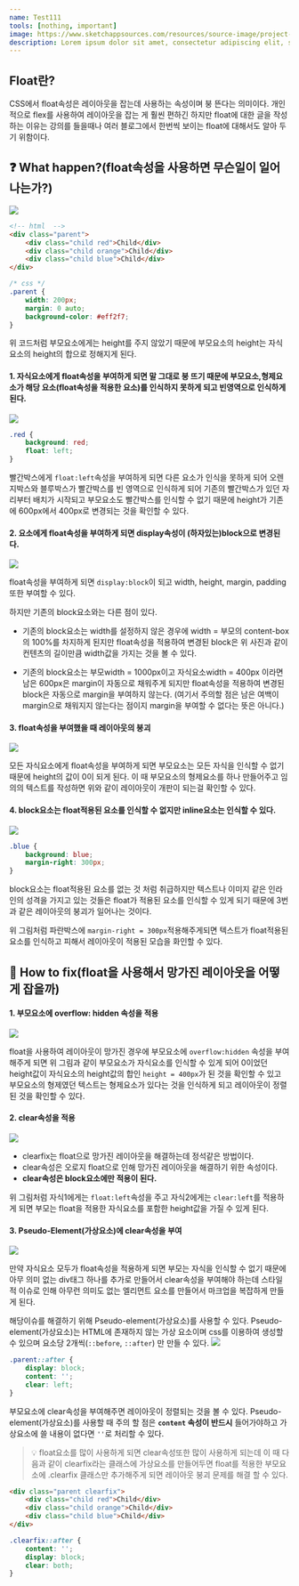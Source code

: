 ```yaml
---
name: Test111
tools: [nothing, important]
image: https://www.sketchappsources.com/resources/source-image/project-neon-groove-music-ui.png
description: Lorem ipsum dolor sit amet, consectetur adipiscing elit, sed do eiusmod tempor incididunt ut labore et dolore magna aliqua.
---
```


## Float란?

CSS에서 float속성은 레이아웃을 잡는데 사용하는 속성이며 붕 뜬다는 의미이다.
개인적으로 flex를 사용하여 레이아웃을 잡는 게 훨씬 편하긴 하지만 float에 대한 글을 작성하는 이유는 강의를 들을때나 여러 블로그에서 한번씩 보이는 float에 대해서도 알아 두기 위함이다.

## ❓ What happen?(float속성을 사용하면 무슨일이 일어나는가?)

![](https://images.velog.io/images/blackdavil01/post/d44b90db-2a5e-4337-8b7b-95d3abf07533/%EC%8A%A4%ED%81%AC%EB%A6%B0%EC%83%B7,%202022-01-11%2012-58-07.png)

```html
<!-- html  -->
<div class="parent">
	<div class="child red">Child</div>
	<div class="child orange">Child</div>
	<div class="child blue">Child</div>
</div>
```

```css
/* css */
.parent {
	width: 200px;
	margin: 0 auto;
	background-color: #eff2f7;
}
```

위 코드처럼 부모요소에게는 height를 주지 않았기 때문에 부모요소의 height는 자식요소의 height의 합으로 정해지게 된다.

#### 1. 자식요소에게 float속성을 부여하게 되면 말 그대로 붕 뜨기 때문에 부모요소,형제요소가 해당 요소(float속성을 적용한 요소)를 인식하지 못하게 되고 빈영역으로 인식하게 된다.

![](https://images.velog.io/images/blackdavil01/post/17030536-e8b2-4aa8-a927-212df00efa3e/%EC%8A%A4%ED%81%AC%EB%A6%B0%EC%83%B7,%202022-01-11%2013-11-56.png)

```css
.red {
	background: red;
	float: left;
}
```

빨간박스에게 `float:left`속성을 부여하게 되면 다른 요소가 인식을 못하게 되어 오렌지박스와 블루박스가 빨간박스를 빈 영역으로 인식하게 되어 기존의 빨간박스가 있던 자리부터 배치가 시작되고 부모요소도 빨간박스를 인식할 수 없기 때문에 height가 기존에 600px에서 400px로 변경되는 것을 확인할 수 있다.

#### 2. 요소에게 float속성을 부여하게 되면 display속성이 (하자있는)block으로 변경된다.

![](https://images.velog.io/images/blackdavil01/post/2cfdea6d-f4b0-4a90-b63e-54b967ecb836/%EC%8A%A4%ED%81%AC%EB%A6%B0%EC%83%B7,%202022-01-11%2013-29-34.png)

float속성을 부여하게 되면 `display:block`이 되고 width, height, margin, padding 또한 부여할 수 있다.

하지만 기존의 block요소와는 다른 점이 있다.

- 기존의 block요소는 width를 설정하지 않은 경우에 width = 부모의 content-box 의 100%를 차지하게 된지만 float속성을 적용하여 변경된 block은 위 사진과 같이 컨텐츠의 길이만큼 width값을 가지는 것을 볼 수 있다.

- 기존의 block요소는 부모width = 1000px이고 자식요소width = 400px 이라면 남은 600px은 margin이 자동으로 채워주게 되지만 float속성을 적용하여 변경된 block은 자동으로 margin을 부여하지 않는다.
  (여기서 주의할 점은 남은 여백이 margin으로 채워지지 않는다는 점이지 margin을 부여할 수 없다는 뜻은 아니다.)

#### 3. float속성을 부여했을 때 레이아웃의 붕괴

![](https://images.velog.io/images/blackdavil01/post/d98bc26b-2c40-4f29-a20b-d7099b43c8a3/%EC%8A%A4%ED%81%AC%EB%A6%B0%EC%83%B7,%202022-01-11%2013-45-49.png)

모든 자식요소에게 float속성을 부여하게 되면 부모요소는 모든 자식을 인식할 수 없기 때문에 height의 값이 0이 되게 된다.
이 때 부모요소의 형제요소를 하나 만들어주고 임의의 텍스트를 작성하면 위와 같이 레이아웃이 개판이 되는걸 확인할 수 있다.

#### 4. block요소는 float적용된 요소를 인식할 수 없지만 inline요소는 인식할 수 있다.

![](https://images.velog.io/images/blackdavil01/post/943ca6a2-233a-4360-8c2b-484fc90070cd/%EC%8A%A4%ED%81%AC%EB%A6%B0%EC%83%B7,%202022-01-11%2013-53-29.png)

```css
.blue {
	background: blue;
	margin-right: 300px;
}
```

block요소는 float적용된 요소를 없는 것 처럼 취급하지만 텍스트나 이미지 같은 인라인의 성격을 가지고 있는 것들은 float가 적용된 요소를 인식할 수 있게 되기 때문에 3번과 같은 레이아웃의 붕괴가 일어나는 것이다.

위 그림처럼 파란박스에 `margin-right = 300px`적용해주게되면 텍스트가 float적용된 요소를 인식하고 피해서 레이아웃이 적용된 모습을 화인할 수 있다.

## 🔧 How to fix(float을 사용해서 망가진 레이아웃을 어떻게 잡을까)

#### 1. 부모요소에 overflow: hidden 속성을 적용

![](https://images.velog.io/images/blackdavil01/post/83a77d14-c9f5-47aa-b144-bab65aa5489f/%EC%8A%A4%ED%81%AC%EB%A6%B0%EC%83%B7,%202022-01-11%2013-59-16.png)

float을 사용하여 레이아웃이 망가진 경우에 부모요소에 `overflow:hidden` 속성을 부여해주게 되면 위 그림과 같이 부모요소가 자식요소를 인식할 수 있게 되어 0이었던 height값이 자식요소의 height값의 합인 `height = 400px`가 된 것을 확인할 수 있고 부모요소의 형제였던 텍스트는 형제요소가 있다는 것을 인식하게 되고 레이아웃이 정렬된 것을 확인할 수 있다.

#### 2. clear속성을 적용

![](https://images.velog.io/images/blackdavil01/post/e482d527-4224-482b-b7f1-8d67a04eb4da/%EC%8A%A4%ED%81%AC%EB%A6%B0%EC%83%B7,%202022-01-11%2014-05-07.png)

- clearfix는 float으로 망가진 레이아웃을 해결하는데 정석같은 방법이다.
- clear속성은 오로지 float으로 인해 망가진 레이아웃을 해결하기 위한 속성이다.
- **clear속성은 block요소에만 적용이 된다.**

위 그림처럼 자식1에게는 `float:left`속성을 주고 자식2에게는 `clear:left`를 적용하게 되면 부모는 float을 적용한 자식요소를 포함한 height값을 가질 수 있게 된다.

#### 3. Pseudo-Element(가상요소)에 clear속성을 부여

![](https://images.velog.io/images/blackdavil01/post/9a04e446-1f09-4d35-965b-b4a188613c65/%EC%8A%A4%ED%81%AC%EB%A6%B0%EC%83%B7,%202022-01-11%2014-12-00.png)

만약 자식요소 모두가 float속성을 적용하게 되면 부모는 자식을 인식할 수 없기 때문에 아무 의미 없는 div태그 하나를 추가로 만들어서 clear속성을 부여해야 하는데 스타일적 이슈로 인해 아무런 의미도 없는 엘리먼트 요소를 만들어서 마크업을 복잡하게 만들게 된다.

해당이슈를 해결하기 위해 Pseudo-element(가상요소)를 사용할 수 있다.
Pseudo-element(가상요소)는 HTML에 존재하지 않는 가상 요소이며 css를 이용하여 생성할 수 있으며 요소당 2개씩(`::before`, `::after`) 만 만들 수 있다.
![](https://images.velog.io/images/blackdavil01/post/2334ea2c-c095-4fad-85a3-ab4ad1b2e1c7/%EC%8A%A4%ED%81%AC%EB%A6%B0%EC%83%B7,%202022-01-11%2013-59-16.png)

```css
.parent::after {
	display: block;
	content: '';
	clear: left;
}
```

부모요소에 clear속성을 부여해주면 레이아웃이 정렬되는 것을 볼 수 있다.
Pseudo-element(가상요소)를 사용할 때 주의 할 점은 **`content` 속성이 반드시** 들어가야하고 가상요소에 쓸 내용이 없다면 `''`로 처리할 수 있다.

> 💡 float요소를 많이 사용하게 되면 clear속성또한 많이 사용하게 되는데 이 때 다음과 같이 clearfix라는 클래스에 가상요소를 만들어두면 float를 적용한 부모요소에 .clearfix 클래스만 추가해주게 되면 레이아웃 붕괴 문제를 해결 할 수 있다.

```html
<div class="parent clearfix">
	<div class="child red">Child</div>
	<div class="child orange">Child</div>
	<div class="child blue">Child</div>
</div>
```

```css
.clearfix::after {
	content: '';
	display: block;
	clear: both;
}
```

